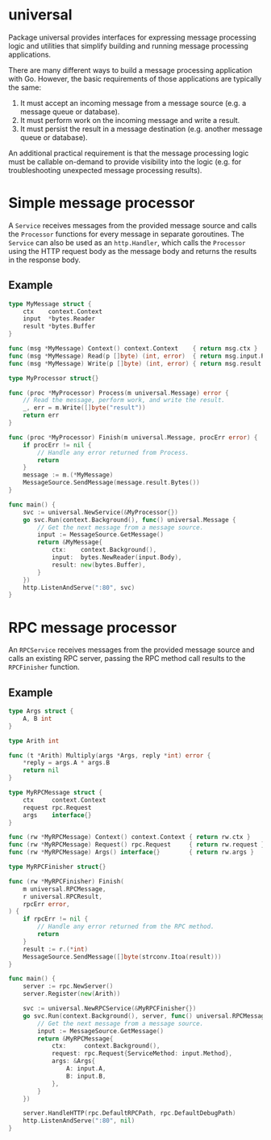 # universal

Package universal provides interfaces for expressing message processing logic and utilities that simplify building and running message processing applications.

There are many different ways to build a message processing application with Go. However, the basic requirements of those applications are typically the same:

1.  It must accept an incoming message from a message source (e.g. a message queue or database).
2.  It must perform work on the incoming message and write a result.
3.  It must persist the result in a message destination (e.g. another message queue or database).

An additional practical requirement is that the message processing logic must be callable on-demand to provide visibility into the logic (e.g. for troubleshooting unexpected message processing results).

# Simple message processor

A `Service` receives messages from the provided message source and calls the `Processor` functions for every message in separate goroutines. The `Service` can also be used as an `http.Handler`, which calls the `Processor` using the HTTP request body as the message body and returns the results in the response body.

## Example
```go
type MyMessage struct {
	ctx    context.Context
	input  *bytes.Reader
	result *bytes.Buffer
}

func (msg *MyMessage) Context() context.Context    { return msg.ctx }
func (msg *MyMessage) Read(p []byte) (int, error)  { return msg.input.Read(p) }
func (msg *MyMessage) Write(p []byte) (int, error) { return msg.result.Write(p) }

type MyProcessor struct{}

func (proc *MyProcessor) Process(m universal.Message) error {
	// Read the message, perform work, and write the result.
	_, err = m.Write([]byte("result"))
	return err
}

func (proc *MyProcessor) Finish(m universal.Message, procErr error) {
	if procErr != nil {
		// Handle any error returned from Process.
		return
	}
	message := m.(*MyMessage)
	MessageSource.SendMessage(message.result.Bytes())
}

func main() {
	svc := universal.NewService(&MyProcessor{})
	go svc.Run(context.Background(), func() universal.Message {
		// Get the next message from a message source.
		input := MessageSource.GetMessage()
		return &MyMessage{
			ctx:    context.Background(),
			input:  bytes.NewReader(input.Body),
			result: new(bytes.Buffer),
		}
	})
	http.ListenAndServe(":80", svc)
}
```

# RPC message processor

An `RPCService` receives messages from the provided message source and calls an existing RPC server, passing the RPC method call results to the `RPCFinisher` function.

## Example
```go
type Args struct {
	A, B int
}

type Arith int

func (t *Arith) Multiply(args *Args, reply *int) error {
	*reply = args.A * args.B
	return nil
}

type MyRPCMessage struct {
	ctx     context.Context
	request rpc.Request
	args    interface{}
}

func (rw *MyRPCMessage) Context() context.Context { return rw.ctx }
func (rw *MyRPCMessage) Request() rpc.Request     { return rw.request }
func (rw *MyRPCMessage) Args() interface{}        { return rw.args }

type MyRPCFinisher struct{}

func (rw *MyRPCFinisher) Finish(
	m universal.RPCMessage,
	r universal.RPCResult,
	rpcErr error,
) {
	if rpcErr != nil {
		// Handle any error returned from the RPC method.
		return
    }
    result := r.(*int)
	MessageSource.SendMessage([]byte(strconv.Itoa(result)))
}

func main() {
	server := rpc.NewServer()
	server.Register(new(Arith))

	svc := universal.NewRPCService(&MyRPCFinisher{})
	go svc.Run(context.Background(), server, func() universal.RPCMessage {
		// Get the next message from a message source.
		input := MessageSource.GetMessage()
		return &MyRPCMessage{
			ctx:     context.Background(),
			request: rpc.Request{ServiceMethod: input.Method},
			args: &Args{
				A: input.A,
				B: input.B,
			},
		}
	})

	server.HandleHTTP(rpc.DefaultRPCPath, rpc.DefaultDebugPath)
	http.ListenAndServe(":80", nil)
}
```

